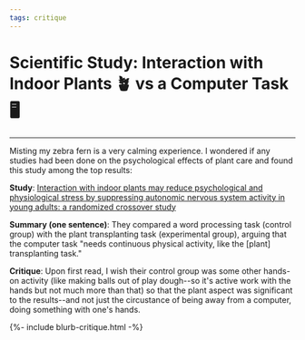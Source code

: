 ```yaml
---
tags: critique
---
```


# Scientific Study: Interaction with Indoor Plants 🪴 vs a Computer Task 🖥️
---

Misting my zebra fern is a very calming experience. I wondered if any studies had been done on the psychological effects of plant care and found this study among the top results: 

**Study**: [Interaction with indoor plants may reduce psychological and physiological stress by suppressing autonomic nervous system activity in young adults: a randomized crossover study](https://pmc.ncbi.nlm.nih.gov/articles/PMC4419447/)

**Summary (one sentence)**: They compared a word processing task (control group) with the plant transplanting task (experimental group), arguing that the computer task "needs continuous physical activity, like the \[plant\] transplanting task." 

**Critique**: Upon first read, I wish their control group was some other hands-on activity (like making balls out of play dough--so it's active work with the hands but not much more than that) so that the plant aspect was significant to the results--and not just the circustance of being away from a computer, doing something with one's hands. 

{%- include blurb-critique.html -%}